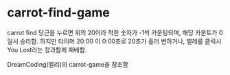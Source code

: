 # carrot-find-game
carrot find
당근을 누르면 위의 20이라 적힌 숫자가 -1씩 카운팅되며, 해당 카운트가 0일시 승리함.
하지만 타이머 20:00 이 0:00초로 20초가 흘러 변하거나, 벌레를 클릭시 You Lost라는 창과함께 패배함.


DreamCoding(엘리)의 carrot-game을 참조함

